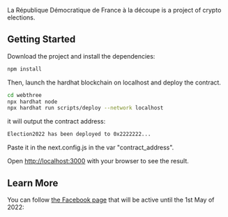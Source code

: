 La République Démocratique de France à la découpe is a project of crypto elections.
## Getting Started

Download the project and install the dependencies:

```bash
npm install

```
Then, launch the hardhat blockchain on localhost and deploy the contract.

```bash
cd webthree
npx hardhat node
npx hardhat run scripts/deploy --network localhost

```

it will output the contract address:
```bash
Election2022 has been deployed to 0x2222222...

```

Paste it in the next.config.js in the var "contract_address".

Open [http://localhost:3000](http://localhost:3000) with your browser to see the result.

## Learn More

You can follow [the Facebook page](https://www.facebook.com/Elections-2022-105192315464099) that will be active until the 1st May of 2022:

